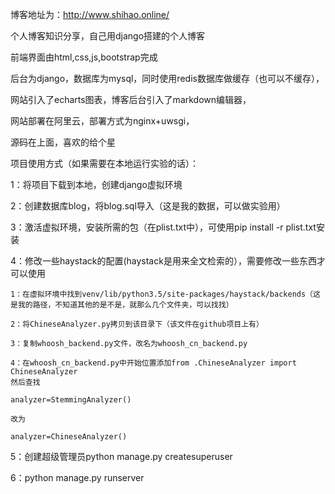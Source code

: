 博客地址为：http://www.shihao.online/

个人博客知识分享，自己用django搭建的个人博客

前端界面由html,css,js,bootstrap完成

后台为django，数据库为mysql，同时使用redis数据库做缓存（也可以不缓存），

网站引入了echarts图表，博客后台引入了markdown编辑器，

网站部署在阿里云，部署方式为nginx+uwsgi，

源码在上面，喜欢的给个星


项目使用方式（如果需要在本地运行实验的话）：

1：将项目下载到本地，创建django虚拟环境

2：创建数据库blog，将blog.sql导入（这是我的数据，可以做实验用）

3：激活虚拟环境，安装所需的包（在plist.txt中），可使用pip install -r plist.txt安装

4：修改一些haystack的配置(haystack是用来全文检索的），需要修改一些东西才可以使用

	1：在虚拟环境中找到venv/lib/python3.5/site-packages/haystack/backends（这是我的路径，不知道其他的是不是，就那么几个文件夹，可以找找）

	2：将ChineseAnalyzer.py拷贝到该目录下（该文件在github项目上有）

	3：复制whoosh_backend.py文件，改名为whoosh_cn_backend.py

	4：在whoosh_cn_backend.py中开始位置添加from .ChineseAnalyzer import ChineseAnalyzer 
	然后查找

	analyzer=StemmingAnalyzer()

	改为

	analyzer=ChineseAnalyzer()

5：创建超级管理员python manage.py createsuperuser

6：python manage.py runserver
